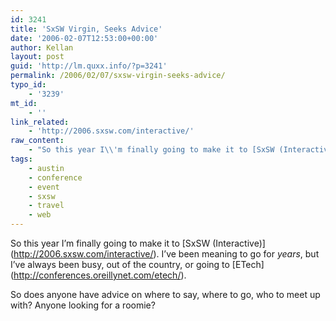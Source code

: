 ```yaml
---
id: 3241
title: 'SxSW Virgin, Seeks Advice'
date: '2006-02-07T12:53:00+00:00'
author: Kellan
layout: post
guid: 'http://lm.quxx.info/?p=3241'
permalink: /2006/02/07/sxsw-virgin-seeks-advice/
typo_id:
    - '3239'
mt_id:
    - ''
link_related:
    - 'http://2006.sxsw.com/interactive/'
raw_content:
    - "So this year I\\'m finally going to make it to [SxSW (Interactive)](http://2006.sxsw.com/interactive/).  I\\'ve been meaning to go for *years*, but I\\'ve always been busy, out of the country, or going to [ETech](http://conferences.oreillynet.com/etech/).\r\n\r\nSo does anyone have advice on where to say, where to go, who to meet up with?  Anyone looking for a roomie?"
tags:
    - austin
    - conference
    - event
    - sxsw
    - travel
    - web
---
```


So this year I’m finally going to make it to \[SxSW (Interactive)\](http://2006.sxsw.com/interactive/). I’ve been meaning to go for *years*, but I’ve always been busy, out of the country, or going to \[ETech\](http://conferences.oreillynet.com/etech/).

So does anyone have advice on where to say, where to go, who to meet up with? Anyone looking for a roomie?